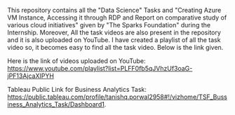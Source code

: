 This repository contains all the "Data Science" Tasks and "Creating Azure VM Instance, Accessing it through RDP and Report on comparative study of various cloud initiatives" given by "The Sparks Foundation" during the Internship. 
Moreover, All the task videos are also present in the repository and it is also uploaded on YouTube.
I have created a playlist of all the task video so, it becomes easy to find all the task video. Below is the link given.

Here is the link of videos uploaded on YouTube: https://www.youtube.com/playlist?list=PLFF0fb5qJVhzUf3oaG-jPF13AjcaXIPYH

Tableau Public Link for Business Analytics Task: https://public.tableau.com/profile/tanishq.porwal2958#!/vizhome/TSF_Bussiness_Analytics_Task/Dashboard1.  
